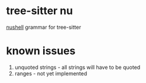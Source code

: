 # tree-sitter nu

[nushell](https://github.com/nushell/nushell) grammar for tree-sitter

# known issues

1. unquoted strings - all strings will have to be quoted
2. ranges - not yet implemented
